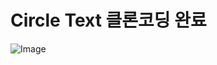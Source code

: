 # Circle Text 클론코딩 완료
![Image](https://github.com/user-attachments/assets/163cbe96-09b5-432d-baa6-1b32ae3a90b9)
